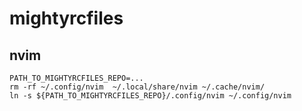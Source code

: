 # mightyrcfiles

## nvim
```
PATH_TO_MIGHTYRCFILES_REPO=...
rm -rf ~/.config/nvim  ~/.local/share/nvim ~/.cache/nvim/
ln -s ${PATH_TO_MIGHTYRCFILES_REPO}/.config/nvim ~/.config/nvim
```
